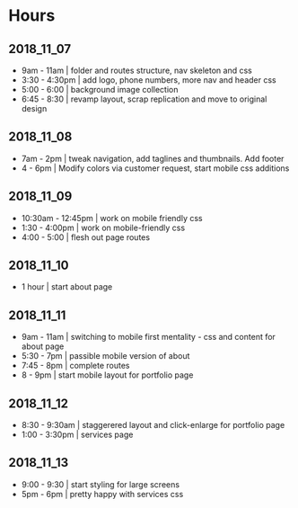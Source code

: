 # Hours
## 2018_11_07
* 9am - 11am | folder and routes structure, nav skeleton and css
* 3:30 - 4:30pm | add logo, phone numbers, more nav and header css
* 5:00 - 6:00 | background image collection
* 6:45 - 8:30 | revamp layout, scrap replication and move to original design
## 2018_11_08
* 7am - 2pm | tweak navigation, add taglines and thumbnails. Add footer
* 4 - 6pm | Modify colors via customer request, start mobile css additions
## 2018_11_09
* 10:30am - 12:45pm | work on mobile friendly css
* 1:30 - 4:00pm | work on mobile-friendly css
* 4:00 - 5:00 | flesh out page routes
## 2018_11_10
* 1 hour | start about page
## 2018_11_11
* 9am - 11am | switching to mobile first mentality - css and content for about page
* 5:30 - 7pm | passible mobile version of about
* 7:45 - 8pm | complete routes
* 8 - 9pm | start mobile layout for portfolio page
## 2018_11_12
* 8:30 - 9:30am | staggerered layout and click-enlarge for portfolio page
* 1:00 - 3:30pm | services page
## 2018_11_13
* 9:00 - 9:30 | start styling for large screens
* 5pm - 6pm | pretty happy with services css